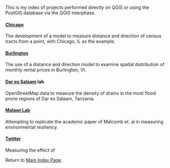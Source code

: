 This is my index of projects performed directly on QGIS or using the PostGIS database via the QGIS interphase. 

#### [Chicago](lab_1/aa_chicago_lab.md)
The development of a model to measure distance and direction of census tracts from a point, with Chicago, IL as the example. 

#### [Burlington](lab_2/aa_burlington_lab.md)
The use of a distance and direction model to examine spatial distribution of monthly rental prices in Burlington, Vt.

#### [Dar es Salaam](lab_6/aa_dar_lab.md) lab
OpenStreetMap data to measure the density of drains in the most flood prone regions of Dar es Salaam, Tanzania.

#### [Malawi Lab](lab_7/aa_malawi.md)
Attempting to replicate the academic paper of Malcomb et. al in measuring environmental resiliency.

#### [Twitter](lab_8/aa_twitter_index.md)
Measuring the effect of 

Return to [Main Index Page](../index.md).

